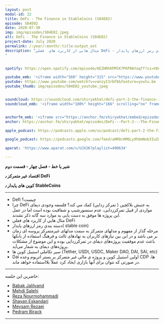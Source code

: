 ```yaml
---
layout: post
modal-id: 22
title: DeFi - The Finance in StableCoins (S04E02)
episode: S04E02
date: 2020-07-30
img: img/episodes/S04E02.jpeg
alt: DeFi - The Finance in StableCoins (S04E02)
project-date: July 2020
permalink: /:year/:month/:title:output_ext
description: "مثال هايي از كاربرد هاي  فعلي DeFi - دسته بندي رمز ارزهاي پايدار( stable coin) - سير تكاملي استيبل كوين ها (Tether, USDt, USDC, Maker DAO, DAI, SAI, etc)
"


spotify: https://open.spotify.com/episode/6EZHRhKPMlK7PKP9AYaqff?si=V0o97wAWST-m3F70jEmcTA

youtube_emb: '<iframe width="560" height="315" src="https://www.youtube.com/embed/vanzyI3rbF8" frameborder="0" allow="accelerometer; autoplay; encrypted-media; gyroscope; picture-in-picture" allowfullscreen></iframe>'
youtube: https://www.youtube.com/watch?v=vanzyI3rbF8&feature=youtu.be
youtube_thumb: img/episodes/S04E02_youtube.jpeg


soundcloud: https://soundcloud.com/shiryakhat/defi-part-2-the-finance-in-stablecoins-s04e02-1
soundcloud_emb: '<iframe width="100%" height="166" scrolling="no" frameborder="no" allow="autoplay" src="https://w.soundcloud.com/player/?url=https%3A//api.soundcloud.com/tracks/867562138&color=%23ff5500&auto_play=false&hide_related=true&show_comments=true&show_user=true&show_reposts=false&show_teaser=true"></iframe><div style="font-size: 10px; color: #cccccc;line-break: anywhere;word-break: normal;overflow: hidden;white-space: nowrap;text-overflow: ellipsis; font-family: Interstate,Lucida Grande,Lucida Sans Unicode,Lucida Sans,Garuda,Verdana,Tahoma,sans-serif;font-weight: 100;"><a href="https://soundcloud.com/shiryakhat" title="Shir | Khat" target="_blank" style="color: #cccccc; text-decoration: none;">Shir | Khat</a> · <a href="https://soundcloud.com/shiryakhat/defi-part-2-the-finance-in-stablecoins-s04e02-1" title="DeFi - Part 2 - The Finance in StableCoins (S04E02)" target="_blank" style="color: #cccccc; text-decoration: none;">DeFi - Part 2 - The Finance in StableCoins (S04E02)</a></div>'


anchorfm_emb: '<iframe src="https://anchor.fm/shiryakhat/embed/episodes/DeFi---Part-2---The-Finance-in-StableCoins-S04E02-ehfibm" width="100%" frameborder="0" scrolling="no"></iframe>'
anchor: https://anchor.fm/shiryakhat/episodes/DeFi---Part-2---The-Finance-in-StableCoins-S04E02-ehfibm

apple_podcast: https://podcasts.apple.com/us/podcast/defi-part-2-the-finance-in-stablecoins-s04e02/id1221206951?i=1000486673224

google_podcast: https://podcasts.google.com/feed/aHR0cHM6Ly9hbmNob3IuZm0vcy8xMWFhODUzYy9wb2RjYXN0L3Jzcw/episode/ZGYxOTFkYmMtNzY4ZS00N2NlLWE3YmItN2EwMDhjYjhjNmM3?sa=X&ved=2ahUKEwjNo8C83vbqAhW5g3IEHT0rC8EQkfYCegQIARAF

aparat: 'https://www.aparat.com/v/UJX2K?playlist=490634'

---
```


**شیر یا خط -  فصل چهار - قسمت دوم**

**اقتصاد غیر متمرکز ٫ DeFi**

**کوین های پایدار ٫ StableCoins**

-------------------------------------------------------

- Defi چيست؟
- چرا DeFi به جنبش بلاكچين  ( تمركز زدايي) كمك مي كند؟  فلسفه وجودی دیفای مواردی از قبیل تمرکززدایی، عدم سنسورشیپ و شفافیت بوده است اما در عمل این پروژه ها موفق به دست یابی به موارد سه گانه ذکر نشدند.
- مثال هايي از كاربرد هاي  فعلي DeFi
- دسته بندي رمز ارزهاي پايدار( stable coin)
- مرحله گذار از مفهوم و مدلهای متمرکز به سمت مدلهای غیرمتمرکز پروسه ای زمان بر می باشد و در این بین نیازهای کاربران به نهادهای ثالث و فرهنگ استفاده از بانکها باعث عدم موفقیت پروژه‌های دیفای در تمرکززدایی بوده و این موضوع از مشکلات پروژه‌های دیفای به شمار می‌آید.
- سير تكاملي استيبل كوين ها (Tether, USDt, USDC, Maker DAO, DAI, SAI, etc)
- Dai اولين استيبل كوين و  پروژه ي مالي غير متمركز بر بستر اتريوم
وعده CDP ها، در صورتی که نتوان برای آنها بازاری ایجاد کرد عملاً بلااستفاده خواهد ماند.


------------
  حاضرین این جلسه:
  
- [Babak Jalilvand](https://twitter.com/BabakJalilvand)
- [Mehdi Salehi](https://twitter.com/GreatSaoshyant)
- [Reza Nourmohammadi](https://www.instagram.com/rezanmmd/)
- [Shayan Eskandari](https://twitter.com/sbetamc) 
- [Meysam Rezaei](https://twitter.com/meysamrezaei) 
- [Pedram Birack](https://twitter.com/pedrambirack)
  
-----------------------------------------------------------------------

